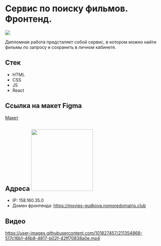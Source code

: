 # Сервис по поиску фильмов. Фронтенд.

<img src="https://media.giphy.com/media/aPUWIkCcerreE/giphy.gif">

Дипломная работа предсталяет собой сервис, в котором можно найти фильмы по запросу и сохранить в личном кабинете.

## Стек

- HTML
- CSS
- JS
- React

## Ссылка на макет Figma

<a href='https://drive.google.com/drive/folders/16FHWqVzP8BmyJaFlp7pE1PnBGgC2NY_K?usp=sharing' target="_blank">Макет</a>

## Адреса <img src="https://media.giphy.com/media/6z00LdHYkOhw8WAUcA/giphy.gif" width="200px" height="200px">

- IP: 158.160.35.0
- Домен фронтенда: https://movies-gudkova.nomoredomains.club

## Видео


https://user-images.githubusercontent.com/101827457/211354868-517c16b1-46b8-4817-b02f-42ff70838a0e.mp4

